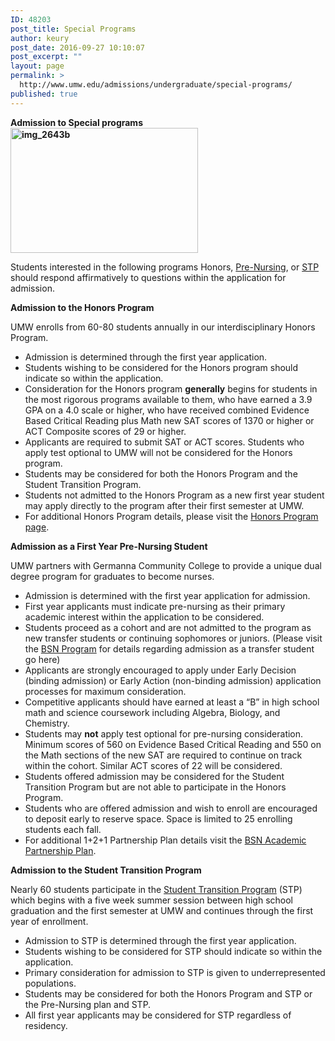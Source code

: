 ```yaml
---
ID: 48203
post_title: Special Programs
author: keury
post_date: 2016-09-27 10:10:07
post_excerpt: ""
layout: page
permalink: >
  http://www.umw.edu/admissions/undergraduate/special-programs/
published: true
---
```

<strong>Admission to Special programs<img class="size-medium wp-image-48204 alignright" src="http://www.umw.edu/admissions/wp-content/uploads/sites/6/2016/09/IMG_2643b-300x200.jpg" alt="img_2643b" width="300" height="200" /></strong>

Students interested in the following programs Honors, <a href="#Pre-Nursing">Pre-Nursing</a>, or <a href="#STP">STP</a> should respond affirmatively to questions within the application for admission.

<strong>Admission to the Honors Program</strong>

UMW enrolls from 60-80 students annually in our interdisciplinary Honors Program.
<ul>
 	<li>Admission is determined through the first year application.</li>
 	<li>Students wishing to be considered for the Honors program should indicate so within the application.</li>
 	<li>Consideration for the Honors program <strong>generally</strong> begins for students in the most rigorous programs available to them, who have earned a 3.9 GPA on a 4.0 scale or higher, who have received combined Evidence Based Critical Reading plus Math new SAT scores of 1370 or higher or ACT Composite scores of 29 or higher.</li>
 	<li>Applicants are required to submit SAT or ACT scores. Students who apply test optional to UMW will not be considered for the Honors program.</li>
 	<li>Students may be considered for both the Honors Program and the Student Transition Program.</li>
 	<li>Students not admitted to the Honors Program as a new first year student may apply directly to the program after their first semester at UMW.</li>
 	<li>For additional Honors Program details, please visit the <a href="http://academics.umw.edu/honorsprogram/">Honors Program page</a>.</li>
</ul>
<a name="Pre-Nursing"></a><strong>Admission as a First Year Pre-Nursing Student</strong>

UMW partners with Germanna Community College to provide a unique dual degree program for graduates to become nurses.
<ul>
 	<li>Admission is determined with the first year application for admission.</li>
 	<li>First year applicants must indicate pre-nursing as their primary academic interest within the application to be considered.</li>
 	<li>Students proceed as a cohort and are not admitted to the program as new transfer students or continuing sophomores or juniors. (Please visit the <a href="http://www.umw.edu/admissions/adult/bsn/">BSN Program</a> for details regarding admission as a transfer student go here)</li>
 	<li>Applicants are strongly encouraged to apply under Early Decision (binding admission) or Early Action (non-binding admission) application processes for maximum consideration.</li>
 	<li>Competitive applicants should have earned at least a “B” in high school math and science coursework including Algebra, Biology, and Chemistry.</li>
 	<li>Students may <strong>not</strong> apply test optional for pre-nursing consideration. Minimum scores of 560 on Evidence Based Critical Reading and 550 on the Math sections of the new SAT are required to continue on track within the cohort. Similar ACT scores of 22 will be considered.</li>
 	<li>Students offered admission may be considered for the Student Transition Program but are not able to participate in the Honors Program.</li>
 	<li>Students who are offered admission and wish to enroll are encouraged to deposit early to reserve space. Space is limited to 25 enrolling students each fall.</li>
 	<li>For additional 1+2+1 Partnership Plan details visit the <a href="http://www.umw.edu/admissions/adult/bsn/app/">BSN Academic Partnership Plan</a>.</li>
</ul>
<a name="STP"></a><strong>Admission to the Student Transition Program</strong>

Nearly 60 students participate in the <a href="http://diversity.umw.edu/stp/">Student Transition Program</a> (STP) which begins with a five week summer session between high school graduation and the first semester at UMW and continues through the first year of enrollment.
<ul>
 	<li>Admission to STP is determined through the first year application.</li>
 	<li>Students wishing to be considered for STP should indicate so within the application.</li>
 	<li>Primary consideration for admission to STP is given to underrepresented populations.</li>
 	<li>Students may be considered for both the Honors Program and STP or the Pre-Nursing plan and STP.</li>
 	<li>All first year applicants may be considered for STP regardless of residency.</li>
</ul>